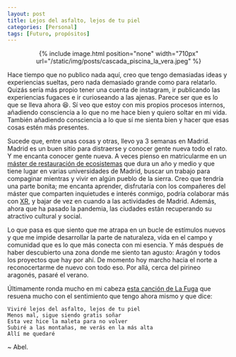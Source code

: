 ```yaml
---
layout: post
title: Lejos del asfalto, lejos de tu piel
categories: [Personal]
tags: [Futuro, propósitos]
---
```


<center>
{% include image.html position="none" width="710px" url="/static/img/posts/cascada_piscina_la_vera.jpeg" %}
</center>

Hace tiempo que no publico nada aquí, creo que tengo demasiadas ideas y experiencias sueltas, pero nada demasiado grande como para relatarlo. Quizás sería más propio tener una cuenta de instagram, ir publicando las experiencias fugaces e ir curioseando a las ajenas. Parece ser que es lo que se lleva ahora 😆. Sí veo que estoy con mis propios procesos internos, añadiendo consciencia a lo que no me hace bien y quiero soltar en mi vida. También añadiendo consciencia a lo que sí me sienta bien y hacer que esas cosas estén más presentes.

Sucede que, entre unas cosas y otras, llevo ya 3 semanas en Madrid. Madrid es un buen sitio para distraerse y conocer gente nueva todo el rato. Y me encanta conocer gente nueva. A veces pienso en matricularme en un [máster de restauración de ecosistemas](https://www.uah.es/es/estudios/estudios-oficiales/masteres-universitarios/Restauracion-de-Ecosistemas-00001/) que dura un año y medio y que tiene lugar en varias universidades de Madrid, buscar un trabajo para compaginar mientras y vivir en algún pueblo de la sierra. Creo que tendría una parte bonita; me encanta aprender, disfrutaría con los compañeres del máster que comparten inquietudes e interés conmigo, podría colaborar más con [XR](https://extinctionrebellion.es/), y bajar de vez en cuando a las actividades de Madrid. Además, ahora que ha pasado la pandemia, las ciudades están recuperando su atractivo cultural y social.


Lo que pasa es que siento que me atrapa en un bucle de estímulos nuevos y que me impide desarrollar la parte de naturaleza, vida en el campo y comunidad que es lo que más conecta con mi esencia. Y más después de haber descubierto una zona donde me siento tan agusto: Aragón y todos los proyectos que hay por ahí. De momento hoy marcho hacia el norte a reconocertarme de nuevo con todo eso. Por allá, cerca del pirineo aragonés, pasaré el verano.

Últimamente ronda mucho en mi cabeza [esta canción de La Fuga](https://www.youtube.com/watch?v=AkviKqKACXc) que resuena mucho con el sentimiento que tengo ahora mismo y que dice:

    Viviré lejos del asfalto, lejos de tu piel
    Menos mal, sigue siendo gratis soñar
    Esta vez hice la maleta para no volver
    Subiré a las montañas, me verás en la más alta
    Allí me quedaré

~ Abel.
